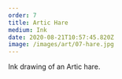 ```yaml
---
order: 7
title: Artic Hare
medium: Ink
date: 2020-08-21T10:57:45.820Z
image: /images/art/07-hare.jpg
---
```

Ink drawing of an Artic hare.
